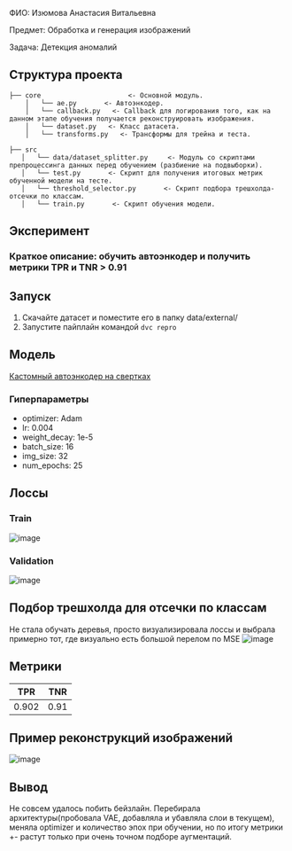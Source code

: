 ФИО: Изюмова Анастасия Витальевна

Предмет: Обработка и генерация изображений

Задача: Детекция аномалий

## Структура проекта
```
├── core                      <- Основной модуль.
    │   └── ae.py       <- Автоэнкодер.
    │   └── callback.py   <- Callback для логирования того, как на данном этапе обучения получается реконструировать изображения.
    │   └── dataset.py   <- Класс датасета.
    │   └── transforms.py   <- Трансформы для трейна и теста.
    
├── src
   │   └── data/dataset_splitter.py     <- Модуль со скриптами препроцессинга данных перед обучением (разбиение на подвыборки).
   │   └── test.py       <- Скрипт для получения итоговых метрик обученной модели на тесте.
   │   └── threshold_selector.py       <- Скрипт подбора трешхолда-отсечки по классам.
   │   └── train.py       <- Скрипт обучения модели.
```

## Эксперимент
### Краткое описание: обучить автоэнкодер и получить метрики TPR и TNR > 0.91

## Запуск
1. Скачайте датасет и поместите его в папку data/external/
2. Запустите пайплайн командой ```dvc repro```

## Модель
[Кастомный автоэнкодер на свертках](core/ae.py)

### Гиперпараметры
- optimizer: Adam
- lr: 0.004
- weight_decay: 1e-5
- batch_size: 16
- img_size: 32
- num_epochs: 25

## Лоссы
### Train
![image](https://github.com/starminalush/itmo-processing-and-generating-images-2023/assets/103132748/7cff82f7-8398-499c-8568-adf1f64acf55)

### Validation
![image](https://github.com/starminalush/itmo-processing-and-generating-images-2023/assets/103132748/d9e0ac7f-8753-4a80-8af6-82f0fefd5bf9)


## Подбор трешхолда для отсечки по классам
Не стала обучать деревья, просто визуализировала лоссы и выбрала примерно тот, где визуально есть большой перелом по MSE
![image](https://github.com/starminalush/itmo-processing-and-generating-images-2023/assets/103132748/7e9639b9-2021-47a5-a21c-0826b1808bae)

## Метрики
| TPR | TNR|
|---|---|
|0.902|0.91|


## Пример реконструкций изображений
![image](https://github.com/starminalush/itmo-processing-and-generating-images-2023/assets/103132748/e0554828-d937-47a9-987a-a29518a7ff3a)

## Вывод
Не совсем удалось побить бейзлайн. Перебирала архитектуры(пробовала VAE, добавляла и убавляла слои в текущем), меняла optimizer и количество эпох при обучении, но по итогу метрики +- растут только при очень точном подборе аугментаций.

